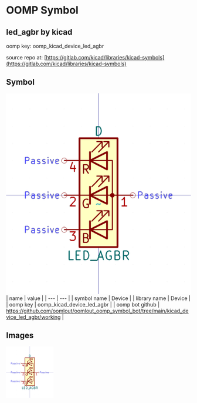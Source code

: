# OOMP Symbol  
## led_agbr  by kicad  
  
oomp key: oomp_kicad_device_led_agbr  
  
source repo at: [https://gitlab.com/kicad/libraries/kicad-symbols](https://gitlab.com/kicad/libraries/kicad-symbols)  
## Symbol  
  
[![working.png](working_600.png)](working.png)  
| name | value | 
| --- | --- | 
| symbol name | Device | 
| library name | Device | 
| oomp key | oomp_kicad_device_led_agbr | 
| oomp bot github | https://github.com/oomlout/oomlout_oomp_symbol_bot/tree/main/kicad_device_led_agbr/working | 
## Images  
  
[![working.png](working_140.png)](working.png)  
